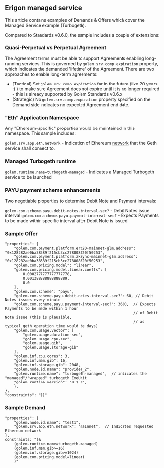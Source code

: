 ## Erigon managed service

This article contains examples of Demands & Offers which cover the Managed Service example (Turbogeth).

Compared to Standards v0.6.0, the sample includes a couple of extensions:

### Quasi-Perpetual vs Perpetual Agreement

The Agreement terms must be able to support Agreements enabling long-running services. This is governed by `golem.srv.comp.expiration` property, which indicates the demanded 'lifetime' of the Agreement. There are two approaches to enable long-term agreements:

- (Tactical) Set `golem.srv.comp.expiration` far in the future (like 20 years :) ) to make sure Agreement does not expire until it is no longer required - this is already supported by Golem Standards v0.6.x.
- (Strategic) No `golem.srv.comp.expiration` property specified on the Demand side indicates no expected Agreement end date.

### "Eth" Application Namespace

Any "Ethereum-specific" properties would be maintained in this namespace. This sample includes:

`golem.srv.app.eth.network` - Indication of Ethereum [network](https://ethereum.org/en/developers/docs/networks/) that the Geth service shall connect to.

### Managed Turbogeth runtime

`golem.runtime.name=turbogeth-managed` - Indicates a Managed Turbogeth service to be launched

### PAYU payment scheme enhancements

Two negotiable properties to determine Debit Note and Payment intervals:

`golem.com.scheme.payu.debit-notes.interval-sec?` - Debit Notes issue interval
`golem.com.scheme.payu.payment-interval-sec?` - Expects Payments to be made within specific interval after Debit Note is issued

### Sample Offer

```
"properties": {
    "golem.com.payment.platform.erc20-mainnet-glm.address": "0x128282ae0ba38689f215cb3cc278008620f50253",
    "golem.com.payment.platform.zksync-mainnet-glm.address": "0x128282ae0ba38689f215cb3cc278008620f50253",
    "golem.com.pricing.model": "linear",
    "golem.com.pricing.model.linear.coeffs": [
        0.0002777777777777778,
        0.001388888888888889,
        0.0
    ],
    "golem.com.scheme": "payu",
    "golem.com.scheme.payu.debit-notes.interval-sec?": 60, // Debit Notes issues every minute
    "golem.com.scheme.payu.payment-interval-sec?": 3600,  // Expects Payments to be made within 1 hour 
                                                          // of Debit Note issue (this is plausible, 
                                                          // as typical geth operation time would be days)
    "golem.com.usage.vector": [
        "golem.usage.duration-sec",
        "golem.usage.cpu-sec",
        "golem.usage.gib",
        "golem.usage.storage-gib"
    ],
    "golem.inf.cpu.cores": 3,
    "golem.inf.mem.gib": 16,
    "golem.inf.storage.gib": 2048,
    "golem.node.id.name": "provider_2",
    "golem.runtime.name": "turbogeth-managed",  // indicates the "managed"/"wrapped" turbogeth ExeUnit
    "golem.runtime.version": "0.2.1",
    },
},
"constraints": "()"
```

### Sample Demand

```
"properties": {
    "golem.node.id.name": "test1",
    "golem.srv.app.eth.network": "mainnet",  // Indicates requested Ethereum network
},
constraints: "(&
    (golem.runtime.name=turbogeth-managed)
    (golem.inf.mem.gib>=16)
    (golem.inf.storage.gib>=1024)
    (golem.com.pricing.model=linear)
    )"
```
